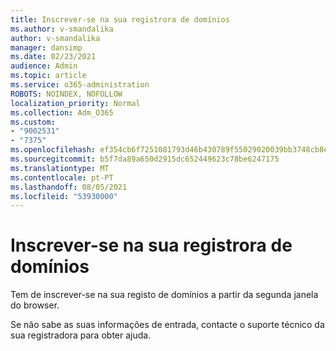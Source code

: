 ```yaml
---
title: Inscrever-se na sua registrora de domínios
ms.author: v-smandalika
author: v-smandalika
manager: dansimp
ms.date: 02/23/2021
audience: Admin
ms.topic: article
ms.service: o365-administration
ROBOTS: NOINDEX, NOFOLLOW
localization_priority: Normal
ms.collection: Adm_O365
ms.custom:
- "9002531"
- "7375"
ms.openlocfilehash: ef354cb6f7251081793d46b430789f55029020039bb3748cb8ece3b951e787a2
ms.sourcegitcommit: b5f7da89a650d2915dc652449623c78be6247175
ms.translationtype: MT
ms.contentlocale: pt-PT
ms.lasthandoff: 08/05/2021
ms.locfileid: "53930000"
---
```

# <a name="sign-in-to-your-domain-registrar"></a>Inscrever-se na sua registrora de domínios

Tem de inscrever-se na sua registo de domínios a partir da segunda janela do browser.

Se não sabe as suas informações de entrada, contacte o suporte técnico da sua registradora para obter ajuda.